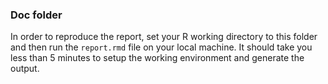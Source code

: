 ### Doc folder

In order to reproduce the report, set your R working directory to this folder 
and then run the `report.rmd` file on your local machine. It should take you
less than 5 minutes to setup the working environment and generate the output.
